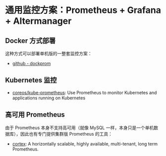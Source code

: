 # 通用监控方案：Prometheus + Grafana + Altermanager


## Docker 方式部署

这种方式可以部署单机版的一整套监控方案：

- [github - dockprom](https://github.com/stefanprodan/dockprom)

## Kubernetes 监控

- [coreos/kube-prometheus](https://github.com/coreos/kube-prometheus): Use Prometheus to monitor Kubernetes and applications running on Kubernetes

## 高可用 Prometheus

由于 Prometheus 本身不支持高可用（就像 MySQL 一样，本身只是一个单机数据库），因此也有专门提供集群版 Prometheus 的工具：

- [cortex](https://github.com/cortexproject/cortex): A horizontally scalable, highly available, multi-tenant, long term Prometheus.
